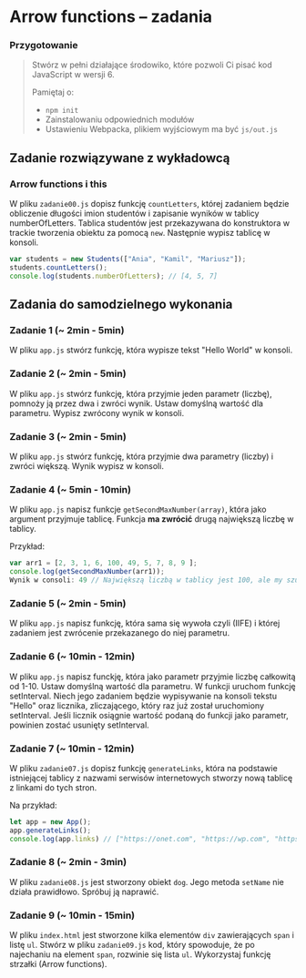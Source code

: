 # Arrow functions &ndash; zadania

### Przygotowanie

> Stwórz w pełni działające środowiko, które pozwoli Ci pisać kod JavaScript w wersji 6.
>
> Pamiętaj o:
> - ```npm init```
> - Zainstalowaniu odpowiednich modułów
> - Ustawieniu Webpacka, plikiem  wyjściowym  ma być `js/out.js`

## Zadanie rozwiązywane z wykładowcą

### Arrow functions i this

W pliku ```zadanie00.js``` dopisz funkcję ```countLetters```, której zadaniem będzie obliczenie długości imion studentów i zapisanie wyników w tablicy numberOfLetters. Tablica studentów jest przekazywana do konstruktora w trackie tworzenia obiektu za pomocą ```new```.
Następnie wypisz tablicę w konsoli.

```JavaScript
var students = new Students(["Ania", "Kamil", "Mariusz"]);
students.countLetters();
console.log(students.numberOfLetters); // [4, 5, 7]
```


## Zadania do samodzielnego wykonania

### Zadanie 1 (~ 2min - 5min)

W pliku ```app.js``` stwórz funkcję, która wypisze tekst "Hello World" w konsoli.

### Zadanie 2 (~ 2min - 5min)

W pliku ```app.js``` stwórz funkcję, która przyjmie jeden parametr (liczbę), pomnoży ją przez dwa i zwróci wynik. Ustaw domyślną wartość dla parametru. Wypisz zwrócony wynik w konsoli.

### Zadanie 3 (~ 2min - 5min)

W pliku ```app.js``` stwórz funkcję, która przyjmie dwa parametry (liczby) i zwróci większą. Wynik wypisz w konsoli.

### Zadanie 4 (~ 5min - 10min)

W pliku ```app.js```  napisz funkcje ```getSecondMaxNumber(array)```, która jako argument przyjmuje tablicę. Funkcja **ma zwrócić** drugą największą liczbę w tablicy.

Przykład:
```JavaScript
var arr1 = [2, 3, 1, 6, 100, 49, 5, 7, 8, 9 ];
console.log(getSecondMaxNumber(arr1));
Wynik w consoli: 49 // Największą liczbą w tablicy jest 100, ale my szukaliśmy drugiej największej więc odpowiedzią musi być 49 w tym przypadku
```

### Zadanie 5 (~ 2min - 5min)

W pliku ```app.js```  napisz funkcję, która sama się wywoła czyli (IIFE) i której zadaniem jest zwrócenie przekazanego do niej parametru.


### Zadanie 6 (~ 10min - 12min)

W pliku ```app.js``` napisz funckję, która jako parametr przyjmie liczbę całkowitą od 1-10. Ustaw domyślną wartość dla parametru. W funkcji uruchom funkcję setInterval. Niech jego zadaniem będzie wypisywanie na konsoli tekstu "Hello" oraz licznika, zliczającego, który raz już został uruchomiony setInterval. Jeśli licznik osiągnie wartość podaną do funkcji jako parametr, powinien zostać usunięty setInterval.

### Zadanie 7 (~ 10min - 12min)

W pliku ```zadanie07.js``` dopisz funkcję ```generateLinks```, która na podstawie istniejącej tablicy z nazwami serwisów internetowych stworzy nową tablicę z linkami do tych stron.

Na przykład:

```JavaScript
let app = new App();
app.generateLinks();
console.log(app.links) // ["https://onet.com", "https://wp.com", "https://facebook.com"]
```


### Zadanie 8 (~ 2min - 3min)

W pliku ```zadanie08.js``` jest stworzony obiekt ```dog```. Jego metoda ```setName``` nie działa prawidłowo. Spróbuj ją naprawić.


### Zadanie 9 (~ 10min - 15min)

W pliku ```index.html``` jest stworzone kilka elementów  ```div``` zawierających ```span``` i listę ```ul```.
Stwórz w pliku ```zadanie09.js``` kod, który spowoduje, że po najechaniu na element ```span```, rozwinie się lista ```ul```.
Wykorzystaj funkcję strzałki (Arrow functions). 